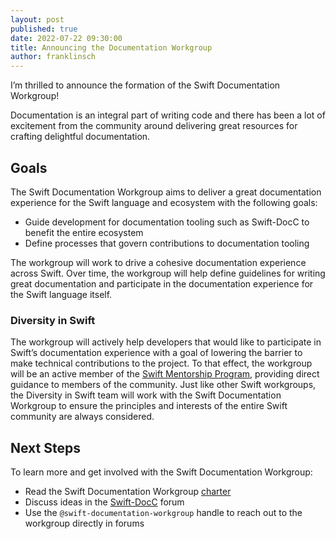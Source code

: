 ```yaml
---
layout: post
published: true
date: 2022-07-22 09:30:00
title: Announcing the Documentation Workgroup
author: franklinsch
---
```


I’m thrilled to announce the formation of the Swift Documentation Workgroup!

Documentation is an integral part of writing code and there has been a lot of
excitement from the community around delivering great resources for crafting
delightful documentation.

## Goals

The Swift Documentation Workgroup aims to deliver a great documentation
experience for the Swift language and ecosystem with the following goals:

* Guide development for documentation tooling such as Swift-DocC to benefit the
  entire ecosystem
* Define processes that govern contributions to documentation tooling

The workgroup will work to drive a cohesive documentation experience across
Swift. Over time, the workgroup will help define guidelines for writing great
documentation and participate in the documentation experience for the Swift
language itself.

### Diversity in Swift

The workgroup will actively help developers that would like to participate in
Swift’s documentation experience with a goal of lowering the barrier to make
technical contributions to the project. To that effect, the workgroup will be
an active member of the [Swift Mentorship
Program](/blog/swift-mentorship-program), providing
direct guidance to members of the community. Just like other Swift workgroups,
the Diversity in Swift team will work with the Swift Documentation Workgroup to
ensure the principles and interests of the entire Swift community are always
considered.

## Next Steps

To learn more and get involved with the Swift Documentation Workgroup:

* Read the Swift Documentation Workgroup [charter](/documentation-workgroup)
* Discuss ideas in the
  [Swift-DocC](https://forums.swift.org/c/development/swift-docc) forum
* Use the `@swift-documentation-workgroup` handle to reach out to the workgroup
  directly in forums

